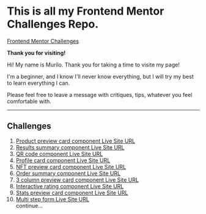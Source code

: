 # This is all my Frontend Mentor Challenges Repo.
[Frontend Mentor Challenges](https://www.frontendmentor.io/challenges?sort=difficulty|asc)

**Thank you for visiting!**

<p>Hi! My name is Murilo. Thank you for taking a time to visite my page!</p>

<p>I'm a beginner, and I know I'll never know everything, but I will try my best to learn everything I can.</p>

<p>Please feel free to leave a message with critiques, tips, whatever you feel comfortable with.</p>

---
## Challenges

1. [Product preview card component Live Site URL](https://murilomcabral.github.io/frontendmentor/001-product-preview-card-component-main/)
2. [Results summary component Live Site URL](https://murilomcabral.github.io/frontendmentor/002-results-summary-component-main/)
3. [QR code component Live Site URL](https://murilomcabral.github.io/frontendmentor/003-qr-code-component-main/)
4. [Profile card component Live Site URL](https://murilomcabral.github.io/frontendmentor/004-profile-card-component-main/)
5. [NFT preview card component Live Site URL](https://murilomcabral.github.io/frontendmentor/005-nft-preview-card-component-main/)
6. [Order summary component Live Site URL](https://murilomcabral.github.io/frontendmentor/006-order-summary-component-main/)
7. [3 column preview card component Live Site URL](https://murilomcabral.github.io/frontendmentor/007-3-column-preview-card-component-main/)
8. [Interactive rating component Live Site URL](https://murilomcabral.github.io/frontendmentor/008-interactive-rating-component-main/)
9. [Stats preview card component Live Site URL](https://murilomcabral.github.io/frontendmentor/009-stats-preview-card-component-main/)
10. [Multi step form Live Site URL](https://murilomcabral.github.io/frontendmentor/010-multi-step-form-main/)
<br>continue...